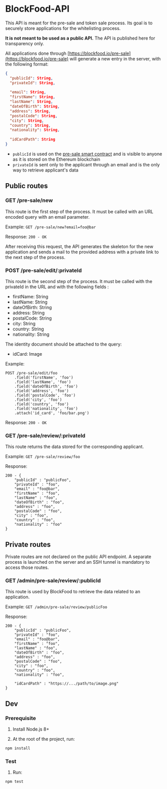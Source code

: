 # BlockFood-API

This API is meant for the pre-sale and token sale process. Its goal is to securely store applications for the whitelisting process.

**It is not meant to be used as a public API.** The API is published here for transparency only.

All applications done through [https://blockfood.io/pre-sale](https://blockfood.io/pre-sale) will generate a new entry in the server, with the following format:

```json
{
  "publicId": String,
  "privateId": String,
  
  "email": String,
  "firstName": String,
  "lastName": String,
  "dateOfBirth": String,
  "address": String,
  "postalCode": String,
  "city": String,
  "country": String,
  "nationality": String,
  
  "idCardPath": String
}
```

- ```publicId``` is used on the [pre-sale smart contract](https://github.com/BlockFood/smart-contract-pre-sale) and is visible to anyone as it is stored on the Ethereum blockchain
- ```privateId``` is sent only to the applicant through an email and is the only way to retrieve applicant's data

## Public routes

### GET /pre-sale/new

This route is the first step of the process. It must be called with an URL encoded query with an email parameter.

Example: ```GET /pre-sale/new?email=foo@bar```

Response: ```200 - OK```

After receiving this request, the API generates the skeleton for the new application and sends a mail to the provided address with a private link to the next step of the process.

### POST /pre-sale/edit/:privateId

This route is the second step of the process. It must be called with the privateId in the URL and with the following fields :

- firstName: String
- lastName: String
- dateOfBirth: String
- address: String
- postalCode: String
- city: String
- country: String
- nationality: String

The identity document should be attached to the query:

- idCard: Image

Example:
```
POST /pre-sale/edit/foo
    .field('firstName', 'foo')
    .field('lastName', 'foo')
    .field('dateOfBirth', 'foo')
    .field('address', 'foo')
    .field('postalCode', 'foo')
    .field('city', 'foo')
    .field('country', 'foo')
    .field('nationality', 'foo')
    .attach('id_card', 'foo/bar.png')
```

Response: ```200 - OK```

### GET /pre-sale/review/:privateId

This route returns the data stored for the corresponding applicant.

Example: ```GET /pre-sale/review/foo```

Response: 
```
200 - {
    "publicId" : "publicFoo",
    "privateId" : "foo",
    "email" : "foo@bar",
    "firstName" : "foo",
    "lastName" : "foo",
    "dateOfBirth" : "foo",
    "address" : "foo",
    "postalCode" : "foo",
    "city" : "foo",
    "country" : "foo",
    "nationality" : "foo"
}
```

## Private routes

Private routes are not declared on the public API endpoint. A separate process is launched on the server and an SSH tunnel is mandatory to access those routes.

### GET /admin/pre-sale/review/:publicId

This route is used by BlockFood to retrieve the data related to an application.

Example: ```GET /admin/pre-sale/review/publicFoo```

Response:
```
200 - {
    "publicId" : "publicFoo",
    "privateId" : "foo",
    "email" : "foo@bar",
    "firstName" : "foo",
    "lastName" : "foo",
    "dateOfBirth" : "foo",
    "address" : "foo",
    "postalCode" : "foo",
    "city" : "foo",
    "country" : "foo",
    "nationality" : "foo",
    
    "idCardPath" : "https://.../path/to/image.png"
}
```

## Dev

### Prerequisite

1. Install Node.js 8+

2. At the root of the project, run:

```bash
npm install
```

### Test

1. Run:

```bash
npm test
```